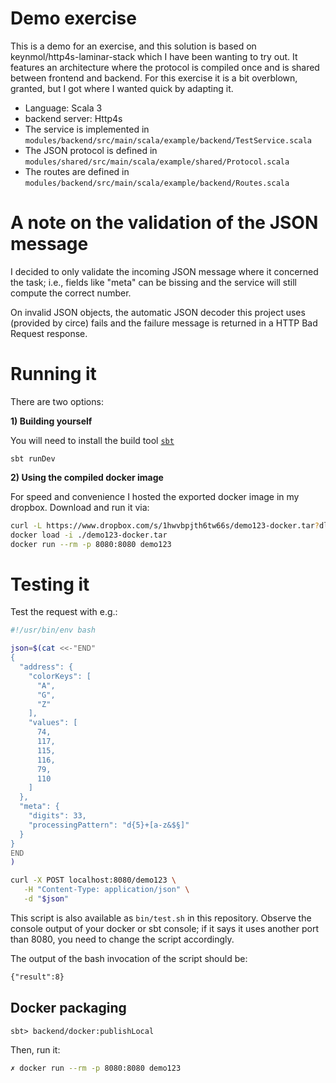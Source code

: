 # Demo exercise

This is a demo for an exercise, and this solution is based on keynmol/http4s-laminar-stack which I have been wanting to try out. It features an architecture where the protocol is compiled once and is shared between frontend and backend. For this exercise it is a bit overblown, granted, but I got where I wanted quick by adapting it.

- Language: Scala 3
- backend server: Http4s
- The service is implemented in `modules/backend/src/main/scala/example/backend/TestService.scala`
- The JSON protocol is defined in `modules/shared/src/main/scala/example/shared/Protocol.scala`
- The routes are defined in `modules/backend/src/main/scala/example/backend/Routes.scala`

# A note on the validation of the JSON message

I decided to only validate the incoming JSON message where it concerned the task; i.e., fields like "meta" can be bissing and the service will still compute the correct number.

On invalid JSON objects, the automatic JSON decoder this project uses (provided by circe) fails and the failure message is returned in a HTTP Bad Request response.

# Running it

There are two options:

**1) Building yourself**

You will need to install the build tool [`sbt`](https://www.scala-sbt.org/download.html)

`sbt runDev`

**2) Using the compiled docker image**

For speed and convenience I hosted the exported docker image in my dropbox. Download and run it via:
  
```bash
curl -L https://www.dropbox.com/s/1hwvbpjth6tw66s/demo123-docker.tar?dl=1 > ./demo123-docker.tar
docker load -i ./demo123-docker.tar
docker run --rm -p 8080:8080 demo123
```

# Testing it

Test the request with e.g.:

```bash
#!/usr/bin/env bash

json=$(cat <<-"END"
{
  "address": {
    "colorKeys": [
      "A",
      "G",
      "Z"
    ],
    "values": [
      74,
      117,
      115,
      116,
      79,
      110
    ]
  },
  "meta": {
    "digits": 33,
    "processingPattern": "d{5}+[a-z&$§]"
  }
}
END
)

curl -X POST localhost:8080/demo123 \
   -H "Content-Type: application/json" \
   -d "$json"
```

This script is also available as `bin/test.sh` in this repository.
Observe the console output of your docker or sbt console; if it says it uses another port than 8080, you need to change the script accordingly.

The output of the bash invocation of the script should be:

```txt
{"result":8}
```


## Docker packaging 

```
sbt> backend/docker:publishLocal
```

Then, run it:

```bash
✗ docker run --rm -p 8080:8080 demo123
```

